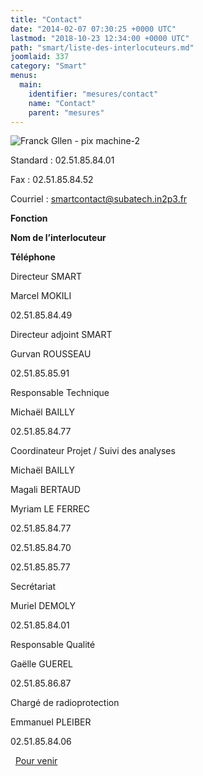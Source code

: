 ```yaml
---
title: "Contact"
date: "2014-02-07 07:30:25 +0000 UTC"
lastmod: "2018-10-23 12:34:00 +0000 UTC"
path: "smart/liste-des-interlocuteurs.md"
joomlaid: 337
category: "Smart"
menus:
  main:
    identifier: "mesures/contact"
    name: "Contact"
    parent: "mesures"
---
```

![Franck Gllen - pix machine-2](images/SMART/Franck_Gllen_-_pix_machine-2.jpg "(c) Franck Gllen - pix machine-2")

Standard : 02.51.85.84.01

Fax : 02.51.85.84.52

Courriel : [smartcontact@subatech.in2p3.fr](mailto:smartcontact@subatech.in2p3.fr)

**Fonction**

**Nom de l’interlocuteur**

**Téléphone**

Directeur SMART

Marcel MOKILI

02.51.85.84.49

Directeur adjoint SMART

Gurvan ROUSSEAU

02.51.85.85.91

Responsable Technique

Michaël BAILLY

02.51.85.84.77

Coordinateur Projet / Suivi des analyses

Michaël BAILLY

Magali BERTAUD

Myriam LE FERREC

02.51.85.84.77

02.51.85.84.70

02.51.85.85.77

Secrétariat

Muriel DEMOLY

02.51.85.84.01

Responsable Qualité

Gaëlle GUEREL

02.51.85.86.87

Chargé de radioprotection

Emmanuel PLEIBER

02.51.85.84.06

  [Pour venir](fr/laboratoire/venir-a-subatech/plan-dacces)
